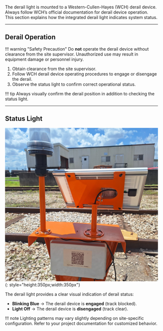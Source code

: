 The derail light is mounted to a Western-Cullen-Hayes (WCH) derail device. Always follow WCH’s official documentation for derail device operation. This section explains how the integrated derail light indicates system status.

---

## Derail Operation

!!! warning "Safety Precaution"
    Do **not** operate the derail device without clearance from the site supervisor. Unauthorized use may result in equipment damage or personnel injury.

1. Obtain clearance from the site supervisor.  
2. Follow WCH derail device operating procedures to engage or disengage the derail.  
3. Observe the status light to confirm correct operational status.  

!!! tip
    Always visually confirm the derail position in addition to checking the status light.

---

## Status Light

![Derail Light](assets/derail_stand.jpg){: style="height:350px;width:350px"}  

The derail light provides a clear visual indication of derail status:  

- **Blinking Blue** → The derail device is **engaged** (track blocked).  
- **Light Off** → The derail device is **disengaged** (track clear).  

!!! note
    Lighting patterns may vary slightly depending on site-specific configuration. Refer to your project documentation for customized behavior.
